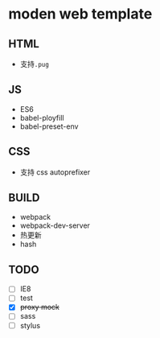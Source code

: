 # moden web template

## HTML

- 支持`.pug`

## JS

- ES6 
- babel-ployfill
- babel-preset-env

## CSS

- 支持 css autoprefixer 

## BUILD

- webpack
- webpack-dev-server
- 热更新
- hash


## TODO

- [ ] IE8
- [ ] test
- [X] ~~proxy mock~~
- [ ] sass
- [ ] stylus